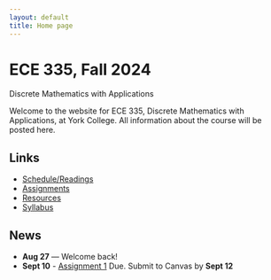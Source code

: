 ```yaml
---
layout: default
title: Home page
---
```


# ECE 335, Fall 2024

<div id="subtitle">Discrete Mathematics with Applications</div>

Welcome to the website for ECE 335, Discrete Mathematics with Applications, at York College.  All information about the course will be posted here.

## Links

* [Schedule/Readings](schedule.html)
* [Assignments](assign/index.html)
* [Resources](resources.html)
* [Syllabus](syllabus.html)

## News
* **Aug 27** &mdash; Welcome back!
* **Sept 10** - [Assignment 1](assign/assign01.html) Due. Submit to Canvas by **Sept 12**


<!--
* **May 27 - NO CLASS - Memorial Day**
* **May 29** - [Assignment 2](assign/assign02.html) Due. Submit to Canvas by **May 31**
* **June 3 - EXAM I**
* **June 12** - [Assignment 3](assign/assign03.html) Due. Submit to Canvas by **June 14**
* **June 17 - NO CLASS**
* **June 19** - [Assignment 4](assign/assign04.html) Due. Submit to Canvas by **June 21**
* **June 24, June 26 - BREAK - NO CLASS**
* **July 8** - [Assignment 5](assign/assign05.html) Due. Submit to Canvas by **July 10**
* **July 10 - EXAM II**
* **July 24** - [Assignment 6](assign/assign06.html) Due. Submit to Canvas by **July 26**
* **July 29 - EXAM III**
* **July 31 - NO CLASS**
* **Aug 7 - FINAL EXAM**
-->
